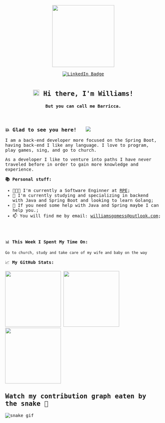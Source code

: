 <samp>
<div id="header" align="center">
  <img src="https://media.giphy.com/media/fkZukR450RQ1qnGaq9/giphy.gif" width="200"/>
</div>
<p align="center">
<a href="https://www.linkedin.com/in/williamsbgomes"><img src="https://img.shields.io/badge/LinkedIn-blue?style=for-the-badge&logo=linkedin&logoColor=white" alt="LinkedIn Badge"></a>
</p>

<p align="center"><img src="https://komarev.com/ghpvc/?username=williamsbarriquero&style=flat-square&color=green" alt=""></p>


<h2 align="center"><img src="https://media.giphy.com/media/hvRJCLFzcasrR4ia7z/giphy.gif" width="20"> Hi there, I'm Williams!</h2>
<h4 align="center">But you can call me Barricca.</h4>

</br>

### 💥 Glad to see you here! &nbsp; ![](https://visitor-badge.glitch.me/badge?page_id=williamsbarriquero.williamsbarriquero)

I am a back-end developer more focused on the Spring Boot, having back-end I like any language. I love to program, play games, sing, and go to church.

As a developer I like to venture into paths I have never traveled before in order to gain more knowledge and experience.  

**📚 Personal stuff:**

- 👨🏻‍💻 I'm currently a Software Enginner at [RPE](https://www.linkedin.com/company/rpe-retail-payment-ecosystem/mycompany/);
- 🚀 I'm currently studying and specializing in backend with Java and Spring Boot and looking to learn Golang;
- 💬 If you need some help with Java and Spring maybe I can help you.;
- 📫 You will find me by email: williamsgomess@outlook.com;
</br>


</br>

📊 **This Week I Spent My Time On:**
<!--START_SECTION:waka-->
```text
Go to church, study and take care of my wife and baby on the way
```
<!--END_SECTION:waka-->

📈 **My GitHub Stats:**

<p>
  <img height="180em" src="https://github-readme-stats.vercel.app/api?username=williamsbarriquero&show_icons=true&hide_border=true&count_private=true&include_all_commits=true&theme=dracula" />
  <img height="180em" src="https://github-readme-stats.vercel.app/api/top-langs/?username=williamsbarriquero&exclude_repo=KNN-Image-Classification&show_icons=true&hide_border=true&layout=compact&langs_count=8&theme=dracula"/>
  <img height="180em" src="https://github-readme-streak-stats.herokuapp.com/?user=williamsbarriquero&theme=dracula&hide_border=true">
</p>

## Watch my contribution graph eaten by the snake 🐍 
 
  ![snake gif](https://github.com/williamsbarriquero/williamsbarriquero/blob/output/github-contribution-grid-snake.svg)

</samp>


